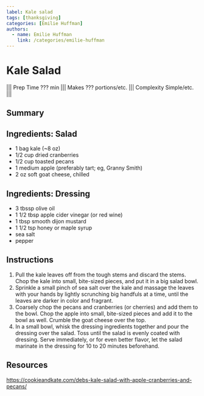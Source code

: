 ```yaml
---
label: Kale salad
tags: [thanksgiving]
categories: [Emilie Huffman]
authors:
  - name: Emilie Huffman
    link: /categories/emilie-huffman
---
```


# Kale Salad
<!--- ![](/static/banners/???.webp) --->

||| Prep Time
??? min
||| Makes
??? portions/etc.
||| Complexity
Simple/etc.
|||

## Summary

## Ingredients: Salad
- 1 bag kale (~8 oz)
- 1/2 cup dried cranberries
- 1/2 cup toasted pecans
- 1 medium apple (preferably tart; eg, Granny Smith)
- 2 oz soft goat cheese, chilled

## Ingredients: Dressing
- 3 tbssp olive oil
- 1 1/2 tbsp apple cider vinegar (or red wine)
- 1 tbsp smooth dijon mustard
- 1 1/2 tsp honey or maple syrup
- sea salt
- pepper

## Instructions
1. Pull the kale leaves off from the tough stems and discard the stems. Chop the kale into small, bite-sized pieces, and put it in a big salad bowl.
2. Sprinkle a small pinch of sea salt over the kale and massage the leaves with your hands by lightly scrunching big handfuls at a time, until the leaves are darker in color and fragrant.
3. Coarsely chop the pecans and cranberries (or cherries) and add them to the bowl. Chop the apple into small, bite-sized pieces and add it to the bowl as well. Crumble the goat cheese over the top.
4. In a small bowl, whisk the dressing ingredients together and pour the dressing over the salad. Toss until the salad is evenly coated with dressing. Serve immediately, or for even better flavor, let the salad marinate in the dressing for 10 to 20 minutes beforehand.

## Resources
https://cookieandkate.com/debs-kale-salad-with-apple-cranberries-and-pecans/
